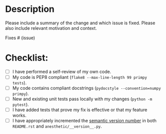# Description

Please include a summary of the change and which issue is fixed. Please also include relevant motivation and context.

Fixes # (issue)

# Checklist:

- [ ] I have performed a self-review of my own code.
- [ ] My code is PEP8 compliant (`flake8 --max-line-length 99 primpy tests`).
- [ ] My code contains compliant docstrings (`pydocstyle --convention=numpy primpy`).
- [ ] New and existing unit tests pass locally with my changes (`python -m pytest`).
- [ ] I have added tests that prove my fix is effective or that my feature works.
- [ ] I have appropriately incremented the [semantic version number](https://semver.org/) in both `README.rst` and `anesthetic/__version__.py`.
